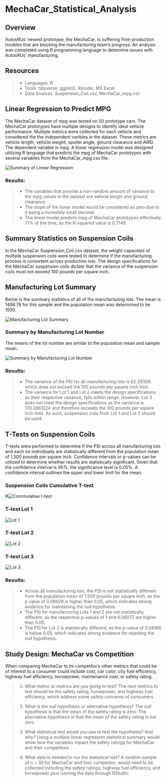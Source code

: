 # MechaCar_Statistical_Analysis

## Overview
AutosRUs’ newest prototype, the MechaCar, is suffering from production troubles that are blocking the manufacturing team’s progress. An analysis was completed using R programming language to determine issues with AutosRUs' manufacturing.


## Resources
> * Languages: R
> * Tools: tidyverse, ggplot2, Rstudio, MS Excel
> * Data Sources: Suspension_Coil.csv, MechaCar_mpg.csv


## Linear Regression to Predict MPG
The MechaCar dataset of mpg was tested on 50 prototype cars. The MechaCar prototypes have multiple designs to identify ideal vehicle performance. Multiple metrics were collected for each vehicle and considered the the independent varibles in the dataset. These metrics are vehicle length, vehicle weight, spoiler angle, ground clearance and AWD. The dependent variable is mpg. A linear regression model was designed utilizing R language that predicts the mpg of MechaCar prototypes with several variables from the MechaCar_mpg.csv file.

![Summary of Linear Regression](Resources/Summary%20of%20Linear%20Regression%20Model.png)


### Results: 
> * The variables that provide a non-random amount of variance to the mpg values in the dataset are vehicle length and ground clearance.
> * The slope of the linear model would be considered as zero due to it being a incredibly small decimal.
> * The linear model predicts mpg of MechaCar prototypes effectively 71% of the time, as the R-squared value is 0.7149.


## Summary Statistics on Suspension Coils

In the MechaCar Suspension_Coil.csv dataset, the weight capacities of multiple suspension coils were tested to determine if the manufacturing process is consistent across production lots. The design specifications for the MechaCar suspension coils dictate that the variance of the suspension coils must not exceed 100 pounds per square inch.

## Manufacturing Lot Summary
Below is the summary statistics of all of the manufacturing lots. The mean is 1498.78 for this sample and the population mean was determined to be 1500.

![Manufacturing Lot Summary](Resources/Total%20Summary%20Suspension%20Coil.png)

### Summary by Manufacturing Lot Number
The means of the lot number are similar to the population mean and sample mean. 

![Summary by Manufacturing Lot Number](Resources/Summary%20by%20Manufacturing%20Lot%20Number.png)

### Results: 
> * The variance of the PSI for all manufacturing lots is 62.29356, which does not exceed the 100 pounds per square inch limit.
> * The variance for Lot 1 and Lot 2 meets the design specifications as their respective variance, falls within range. However, Lot 3 does not meet the design specifications as the variance is 170.2861224 and therefore exceeds the 100 pounds per square inch limit. As such, suspension coils from Lot 1 and Lot 2 should be used.


## T-Tests on Suspension Coils
T-tests were performed to determine if the PSI across all manufacturing lots and each lot individually are statistically different from the population mean of 1,500 pounds per square inch. Confidence intervals or p-values can be utilized to determine whether results are statistically significant. Given that the confidence interval is 95%, the significance level is 0.05%. A confidence interval outlines the upper and lower limit for the mean.

### Suspension Coils Cumulative T-test
#![Commulative t-test](Resources/t-test%20for%20lots%20against%20psi.png)

### T-test  Lot 1
![Lot 1](Resources/t-test%20for%20lot%201.png)
### T-test  Lot 2
![Lot 2](Resources/t-test%20for%20lot%202.png)
### T-test  Lot 3
![Lot 3](Resources/t-test%20for%20lot%203.png)

### Results: 
> * Across all manufacturing lots, the PSI is not statistically different from the population mean of 1,500 pounds per square inch, as the p value of 0.06028 is higher than 0.05, which indicates strong evidence for maintaining the null hypothesis.
> * The PSI for manufacturing Lots 1 and 2 are not statistically different, as the respective p-values of 1 and 0.06072 are higher than 0.05. 
> * The PSI for Lot 3 is statistically different, as the p-value of 0.04168 is below 0.05, which indicates strong evidence for rejecting the null hypothesis.

## Study Design: MechaCar vs Competition
When comparing MechaCar to its competitor’s other metrics that could be of interest to a consumer could include cost, car color, city fuel efficiency, highway fuel efficiency, horsepower, maintenance cost, or safety rating.

> 1. What metric or metrics are you going to test?
The next metrics to test should be the safety rating, horsepower, and highway fuel efficiency, which address some safety concerns of consumers.

> 2. What is the null hypothesis or alternative hypothesis?
The null hypothesis is that the mean of the safety rating is zero. The alternative hypothesis is that the mean of the safety rating is not zero.

> 3. What statistical test would you use to test the hypothesis? And why?
Using a multiple linear regression statistical summary would show how the variables impact the safety ratings for MechaCar and their competitors.

> 4. What data is needed to run the statistical test?
A random sample of n > 30 for MechaCar and their competitor, would need to be collected including the safety ratings, highway fuel efficiency, and horsepower plus running the data through RStudio.
